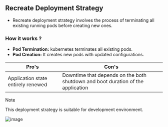 ## Recreate Deployment Strategy

- Recreate deployment strategy involves the process of terminating all existing running pods before creating new ones.


### How it works ?

- <b>Pod Termination:</b> kubernetes terminates all existing pods.
- <b>Pod Creation:</b> It creates new pods with updated configurations.

| Pro's    | Con's |
| -------- | ------- |
| Application state entirely renewed | Downtime that depends on the both shutdown and boot duration of the application     |

> [!Note]
> This deployment strategy is suitable for development environment.

![image](https://github.com/user-attachments/assets/90197afc-a892-47d5-9160-c4543b64defa)
